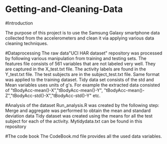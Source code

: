 Getting-and-Cleaning-Data
=========================

#Introduction

The purpose of this project is to use the Samsung Galaxy smartphone data collected from the accelerometers and clean it via applying various data cleaning techniques. 

#Dataprocessing
The raw data"UCI HAR dataset" repository was processed by following various manipulation
from training and testing sets. The features file consists of 561 variables that are not labeled very well. 
They are captured in the X_test.txt file. The activity labels are found in the Y_test.txt file.  The test subjects
are in the subject_test.txt file. Same format was applied to the training dataset. Tidy data set consists of the std and Mean variables uses units of g's. For example the extracted data  consisted of "tBodyAcc-mean()-X","tBodyAcc-mean()-Y",
"tBodyAcc-mean()-Z","tBodyAcc-std()-X","tBodyAcc-std()-Y" etc.



#Analysis of the dataset
Run_analysis.R was created by the following step:
  Merge and aggregate was performed to obtain the mean and standard deviation data
  Tidy dataset was created using the means for all the test subject for each of the activity.
  Mytidydata.txt can be found in this repository

#The code book
The CodeBook.md file provides all the used data variables.
